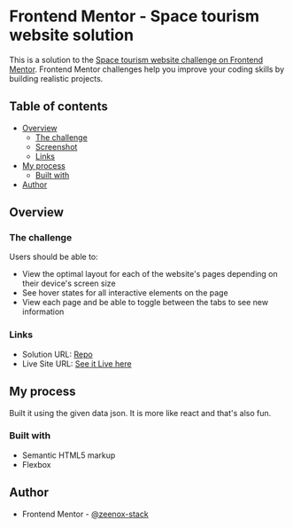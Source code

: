 # Frontend Mentor - Space tourism website solution

This is a solution to the [Space tourism website challenge on Frontend Mentor](https://www.frontendmentor.io/challenges/space-tourism-multipage-website-gRWj1URZ3). Frontend Mentor challenges help you improve your coding skills by building realistic projects.

## Table of contents

- [Overview](#overview)
  - [The challenge](#the-challenge)
  - [Screenshot](#screenshot)
  - [Links](#links)
- [My process](#my-process)
  - [Built with](#built-with)
- [Author](#author)

## Overview

### The challenge

Users should be able to:

- View the optimal layout for each of the website's pages depending on their device's screen size
- See hover states for all interactive elements on the page
- View each page and be able to toggle between the tabs to see new information

### Links

- Solution URL: [Repo](https://github.com/zeenox-stack/space-tourism-website/)
- Live Site URL: [See it Live here](https://zeenox-stack.github.io/space-tourism-website/)

## My process

Built it using the given data json. It is more like react and that's also fun.

### Built with

- Semantic HTML5 markup
- Flexbox

## Author

- Frontend Mentor - [@zeenox-stack](https://www.frontendmentor.io/profile/zeenox-stack)
